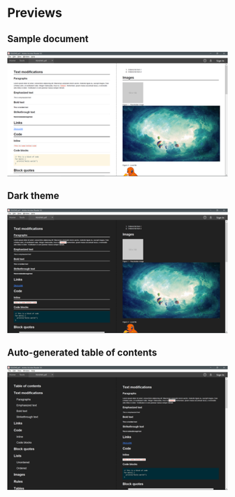 # Previews
## Sample document
![](images/preview.png)

## Dark theme
![](images/dark-theme-preview.png)

## Auto-generated table of contents
![](images/table-of-contents-preview.png)